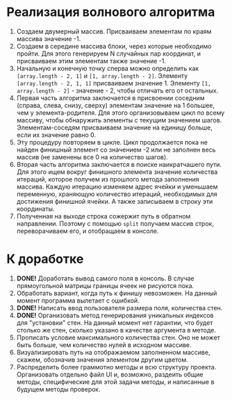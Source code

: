 # Реализация волнового алгоритма
1. Создаем двумерный массив. Присваиваем элементам по краям массива значение -1.
2. Создаем в середине массива блоки, через которые необходимо пройти. Для этого генерируем N случайных пар координат, и присваиваем этим элементам также значение -1.
3. Начальную и конечную точку сперва можно определить как `[array.length - 2, 1]` и `[1, array.length - 2]`. Элементу `[array.length - 2, 1, 1]` присваиваем значение 1. Элементу `[1, array.length - 2]` - значение - 2, чтобы отличать его от остальных.
4. Первая часть алгоритма заключается в присвоении соседним (справа, слева, снизу, сверху) элементам значение на 1 большее, чем у элемента-родителя. Для этого организовываем цикл по всему массиву, чтобы обнаружить элементы с текущим значением шагов. Элементам-соседям присваиваем значение на единицу больше, если их значение равно 0.
5. Эту процедуру повторяем в цикле. Цикл продолжается пока не найден финишный элемент со значением -2 или не заполнен весь массив (не заменены все 0 на количество шагов).
6. Вторая часть алгоритма заключается в поиске наикратчашего пути. Для этого ищем вокруг финишного элемента значение количества итераций, которое получем из прошлого метода заполнения массива. Каждую итерацию изменяем адрес ячейки и уменьшаем переменную, храняющую количество итераций, необходимых для достижения финишной ячейки. А также записываем в строку эти координаты.
7. Полученная на выходе строка сожержит путь в обратном направлении. Поэтому с помощью `split` получаем массив строк, переворачиваем его, и отобращаем в консоле.

# К доработке
1. **DONE!** Доработать вывод самого поля в консоль. В случае прямоугольной матрицы границы ячеек не рисуются пока.
2. Обработать вариант, когда путь к финишу невозможен. На данный момент программа вылетает с ошибкой.
3. **DONE!** Написать ввод пользователя размера поля, количества стен.
4. **DONE!** Организовать метод генерирования уникальных индексов для "установки" стен. На данный момент нет гарантии, что будет столько же стен, сколько указано в качестве аргумента в методе.
5. Прописать условие максимального количества стен. Оно не может быть больше, чем количество нулей в исходном массиве.
6. Визуализировать путь на отображаемом заполненном массиве, скажем, обозначив значения элементом другим цветом.
7. Распределить более граммотно методы и всю структуру проекта. Организовать отдельно файл UI и, возможно, раздеить общие методы, специфические для этой задачи методы, и написанные в будущем методы проверок.